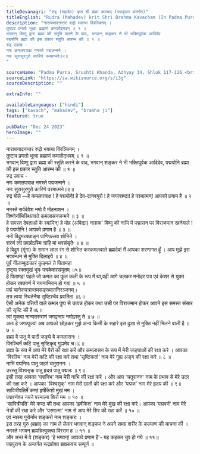 ```yaml
---
titleDevanagri: "रुद्र (महादेव) कृत श्री ब्रह्मा कवचम् (पद्मपुराण अंतर्गत)"
titleEnglish: "Rudra (Mahadev) krit Shri Brahma Kavacham (In Padma Purana)"
description: "नारायणादनन्तरं रुद्रो भक्त्या विरञ्चिनम् ।
तुष्टाव प्रणतो भूत्वा ब्रह्माणं कमलोद्भवम् ॥ १ ॥
भगवान् विष्णु द्वारा ब्रह्मा की स्तुति करने के बाद, भगवान् शङ्कर ने भी भक्तिपूर्वक आदिदेव
पद्मयोनि ब्रह्मा की इस प्रकार स्तुति आरम्भ की ॥ १ ॥
रुद्र उवाच -
नमः कमलपत्राक्ष नमस्ते पद्मजन्मने ।
नमः सुरासुरगुरो कारिणे परमात्मने॥२॥
"

sourceName: "Padma Purna, Srushti Khanda, Adhyay 34, Shlok 117-126 <br>( पद्मपुराणम् / खण्डः १ (सृष्टिखण्डम्) / अध्यायः ३४ / श्लोक ११७ - १२६  )"
sourceLink: "https://sa.wikisource.org/s/i3g"
sourceDescription: ""

extraInfo: ""

availableLanguages: ["hindi"]
tags: ["kavach", "mahadev", "bramha ji"]
featured: true

pubDate: "Dec 24 2023"
heroImage: ""
---
```

<div class="sanskrit-shlok">नारायणादनन्तरं रुद्रो भक्त्या विरञ्चिनम् ।<br/>तुष्टाव प्रणतो भूत्वा ब्रह्माणं कमलोद्भवम् ॥ १ ॥<br/></div><div class="hindi-translation translation">भगवान् विष्णु द्वारा ब्रह्मा की स्तुति करने के बाद, भगवान् शङ्कर ने भी भक्तिपूर्वक आदिदेव, पद्मयोनि ब्रह्मा की इस प्रकार स्तुति आरम्भ की ॥ १ ॥<br/></div><div class="sanskrit-shlok">रुद्र उवाच -<br/>नमः कमलपत्राक्ष नमस्ते पद्मजन्मने ।<br/>नमः सुरासुरगुरो कारिणे परमात्मने॥२॥<br/></div><div class="hindi-translation translation">रुद्र बोले —हे कमलपत्राक्ष ! हे पद्मयोने! हे देव-दानवगुरो ! हे जगत्स्रष्टा! हे परमात्मन्! आपको प्रणाम है ॥ २ ॥<br/></div><div class="sanskrit-shlok">नमस्ते सर्वदेवेश नमो वै मोहनाशन ।<br/>विष्णोर्नाभिस्थितवते कमलासनजन्मने ॥ ३ ॥<br/></div><div class="hindi-translation translation">हे समस्त देवताओं के स्वामिन्! हे मोह (अविद्या) नाशक' विष्णु की नाभि में पद्मासन पर विराजमान रहनेवाले ! हे पद्मयोनि ! आपको प्रणाम है ॥ ३ ॥<br/></div><div class="sanskrit-shlok">नमो विद्रुमरक्ताङ्ग पाणिपल्लव शोभिने ।<br/>शरणं त्वां प्रपन्नोऽस्मि त्राहि मां भवसंसृतेः ॥ ४ ॥<br/></div><div class="hindi-translation translation">हे विद्रुम (मूंगा) के समान लाल रंग से शोभित करकमलवाले ब्रह्मदेव! मैं आपका शरणागत हूँ । आप मुझे इस भवबन्धन से मुक्ति दिलाइये ॥ ४ ॥<br/></div><div class="sanskrit-shlok">पूर्वं नीलाम्बुदाकारं कुड्मलं ते पितामह!<br/>दृष्ट्वा रक्तमुखं भूयः पत्रकेशरसंयुतम् ॥५॥<br/></div><div class="hindi-translation translation">हे पितामह! पहले जो कमल का फूल कली के रूप में था,वही आगे चलकर मनोहर पत्र एवं केशर से युक्त होकर रक्तवर्ण में नयनाभिराम हो गया ॥ ५ ॥<br/></div><div class="sanskrit-shlok">पद्मं चानेकपत्रान्तमसङ्ख्यातनिरञ्जनम्।<br/>तत्र त्वया स्थितेनैषा सृष्टिश्चैव प्रवर्तिता ॥६॥<br/></div><div class="hindi-translation translation">ऐसी अनेक पत्तियों वाले कमल पुष्प से उत्पन्न होकर तथा उसी पर विराजमान होकर आपने इस समस्त संसार की सृष्टि की है॥६॥<br/></div><div class="sanskrit-shlok">त्वां मुक्त्वा नान्यतस्त्राणं जगद्वन्दय नमोऽस्तु ते ॥ ७ ॥<br/></div><div class="hindi-translation translation">अतः हे जगत्पूज्य! अब आपको छोड़कर मुझे अन्य किसी के सहारे इस दुःख से मुक्ति नहीं मिलने वाली है ॥ ७ ॥<br/></div><div class="sanskrit-shlok">ब्रह्मा वै पातु मे पादौ जङ्घे वै कमलासनः ।<br/>विरञ्चिर्मे कटिं पातु सृष्टिकृद् गुह्यमेव च॥८॥<br/></div><div class="hindi-translation translation">ब्रह्मा के रूप में आप मेरे पैरों की रक्षा करें और कमलासन के रूप में मेरी जङ्घाओं की रक्षा करे । आपका ‘विरञ्चि' नाम मेरी कटि की रक्षा करे तथा 'सृष्टिकर्ता' नाम मेरे गुह्य अङ्ग की रक्षा करे ॥ ८ ॥<br/></div><div class="sanskrit-shlok">नाभिं पद्मनिभः पातु जठरं चतुराननः ।<br/>उरस्तु विश्वसृक् पातु हृदयं पातु पद्मजः ॥ ९॥<br/></div><div class="hindi-translation translation">इसी तरह आपका 'पद्मनिभ' नाम मेरी नाभि की रक्षा करे । और आप 'चतुरानन' नाम के प्रभाव से मेरे उदर की रक्षा करे । आपका 'विश्वसृक्' नाम मेरी छाती की रक्षा करे और 'पद्मज' नाम मेरे हृदय की ॥ ९॥<br/></div><div class="sanskrit-shlok">सावित्रीपतिर्मे कण्ठं हृषीकेशो मुखं मम ।<br/>पद्मवर्णश्च नयने परमात्मा शिरो मम ॥ १० ॥<br/></div><div class="hindi-translation translation">'सावित्रीपति' मेरे कण्ठ की तथा आपका 'हृषीकेश' नाम मेरे मुख की रक्षा करे। आपका 'पद्मवर्ण' नाम मेरे नेत्रों की रक्षा करे और 'परमात्मा' नाम से आप मेरे शिर की रक्षा करें ॥ १० ॥<br/></div><div class="sanskrit-shlok">एवं न्यस्य गुरोर्नाम शङ्करो नाम शङ्करः ।<br/></div><div class="hindi-translation translation">इस तरह गुरु (ब्रह्मा) का नाम ले लेकर भगवान् शङ्कर ने अपने समग्र शरीर के कल्याण की याचना की ।<br/></div><div class="sanskrit-shlok">नमस्ते भगवन् ब्रह्मन्नित्युक्त्वा विरराम ह ॥ ११ ॥<br/></div><div class="hindi-translation translation">और अन्त में वे (शङ्कर) 'हे भगवन्! आपको प्रणाम है'- यह कहकर चुप हो गये ॥ ११॥<br/></div><div class="sanskrit-shlok">पद्मपुराण के अन्तर्गत रूद्रप्रोक्त ब्रह्मकवच सम्पूर्ण ॥<br/></div>

